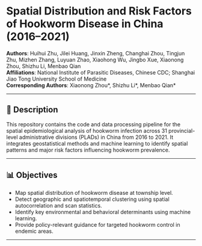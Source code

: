 # Spatial Distribution and Risk Factors of Hookworm Disease in China (2016–2021)

**Authors**: Huihui Zhu, Jilei Huang, Jinxin Zheng, Changhai Zhou, Tingjun Zhu, Mizhen Zhang, Luyuan Zhao, Xiaohong Wu, Jingbo Xue, Xiaonong Zhou, Shizhu Li, Menbao Qian  
**Affiliations**: National Institute of Parasitic Diseases, Chinese CDC; Shanghai Jiao Tong University School of Medicine  
**Corresponding Authors**: Xiaonong Zhou*, Shizhu Li*, Menbao Qian*

---

## 📌 Description

This repository contains the code and data processing pipeline for the spatial epidemiological analysis of hookworm infection across 31 provincial-level administrative divisions (PLADs) in China from 2016 to 2021. It integrates geostatistical methods and machine learning to identify spatial patterns and major risk factors influencing hookworm prevalence.

---

## 📊 Objectives

- Map spatial distribution of hookworm disease at township level.
- Detect geographic and spatiotemporal clustering using spatial autocorrelation and scan statistics.
- Identify key environmental and behavioral determinants using machine learning.
- Provide policy-relevant guidance for targeted hookworm control in endemic areas.

---

